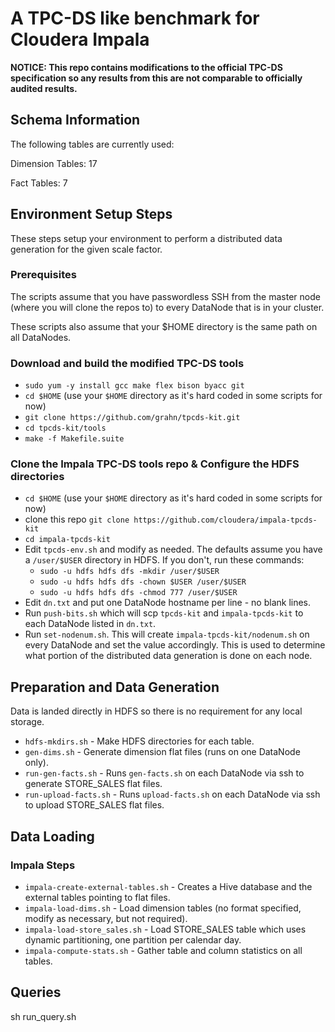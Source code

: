 # A TPC-DS like benchmark for Cloudera Impala


**NOTICE: This repo contains modifications to the official TPC-DS specification so any results from this are not comparable to officially audited results.**

## Schema Information

The following tables are currently used:

Dimension Tables: 17

Fact Tables: 7


## Environment Setup Steps

These steps setup your environment to perform a distributed data generation for the given
scale factor.

### Prerequisites

The scripts assume that you have passwordless SSH from the master node (where you will clone the repos to) to every DataNode that is in your cluster.

These scripts also assume that your $HOME directory is the same path on all DataNodes.

### Download and build the modified TPC-DS tools

* `sudo yum -y install gcc make flex bison byacc git`
* `cd $HOME` (use your `$HOME` directory as it's hard coded in some scripts for now)
* `git clone https://github.com/grahn/tpcds-kit.git`
* `cd tpcds-kit/tools`
* `make -f Makefile.suite`

### Clone the Impala TPC-DS tools repo & Configure the HDFS directories

* `cd $HOME` (use your `$HOME` directory as it's hard coded in some scripts for now)
* clone this repo `git clone https://github.com/cloudera/impala-tpcds-kit`
* `cd impala-tpcds-kit`
* Edit `tpcds-env.sh` and modify as needed.  The defaults assume you have a `/user/$USER` directory in HDFS.  If you don't, run these commands:
  * `sudo -u hdfs hdfs dfs -mkdir /user/$USER`
  * `sudo -u hdfs hdfs dfs -chown $USER /user/$USER`
  * `sudo -u hdfs hdfs dfs -chmod 777 /user/$USER`
* Edit `dn.txt` and put one DataNode hostname per line - no blank lines.
* Run `push-bits.sh` which will scp `tpcds-kit` and `impala-tpcds-kit` to each DataNode listed in `dn.txt`.
* Run `set-nodenum.sh`.  This will create `impala-tpcds-kit/nodenum.sh` on every DataNode and set the value accordingly.  This is used to determine what portion of the distributed data generation is done on each node.

## Preparation and Data Generation

Data is landed directly in HDFS so there is no requirement for any local storage.

* `hdfs-mkdirs.sh` - Make HDFS directories for each table.
* `gen-dims.sh` - Generate dimension flat files (runs on one DataNode only).
* `run-gen-facts.sh` - Runs `gen-facts.sh` on each DataNode via ssh to generate STORE_SALES flat files.
* `run-upload-facts.sh` - Runs `upload-facts.sh` on each DataNode via ssh to upload STORE_SALES flat files.

## Data Loading

### Impala Steps
* `impala-create-external-tables.sh` - Creates a Hive database and the external tables pointing to flat files.
* `impala-load-dims.sh` - Load dimension tables (no format specified, modify as necessary, but not required).
* `impala-load-store_sales.sh` - Load STORE_SALES table which uses dynamic partitioning, one partition per calendar day.
* `impala-compute-stats.sh` - Gather table and column statistics on all tables.

## Queries

sh run_query.sh
